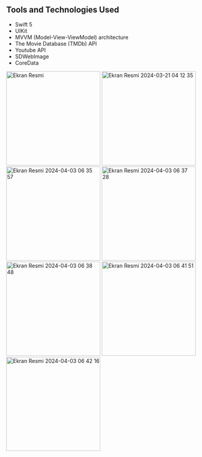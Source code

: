 ## Tools and Technologies Used

- Swift 5
- UIKit
- MVVM (Model-View-ViewModel) architecture
- The Movie Database (TMDb) API
- Youtube API
- SDWebImage
- CoreData


<img width="250" alt="Ekran Resmi" src="https://github.com/erenoske/NetflixClone/assets/108978390/d2ff1c78-d821-41ce-b4cc-4c07a51dd947">
<img width="250" alt="Ekran Resmi 2024-03-21 04 12 35" src="https://github.com/erenoske/NetflixClone/assets/108978390/0743e422-fc24-4d9a-bfe6-f5d977fbd4ed">
<img width="250" alt="Ekran Resmi 2024-04-03 06 35 57" src="https://github.com/erenoske/NetflixClone/assets/108978390/1384ce33-e671-4c92-a046-def5799f7c95">
<img width="250" alt="Ekran Resmi 2024-04-03 06 37 28" src="https://github.com/erenoske/NetflixClone/assets/108978390/d58a9804-8260-4a38-84f3-6affddef5580">
<img width="250" alt="Ekran Resmi 2024-04-03 06 38 48" src="https://github.com/erenoske/NetflixClone/assets/108978390/dadee715-9004-438c-9446-110611588ae2">
<img width="250" alt="Ekran Resmi 2024-04-03 06 41 51" src="https://github.com/erenoske/NetflixClone/assets/108978390/096e7a29-cc5c-4757-9174-1b87603f2eb6">
<img width="250" alt="Ekran Resmi 2024-04-03 06 42 16" src="https://github.com/erenoske/NetflixClone/assets/108978390/20a40802-0838-4b05-90c0-84ec03bcf32b">
